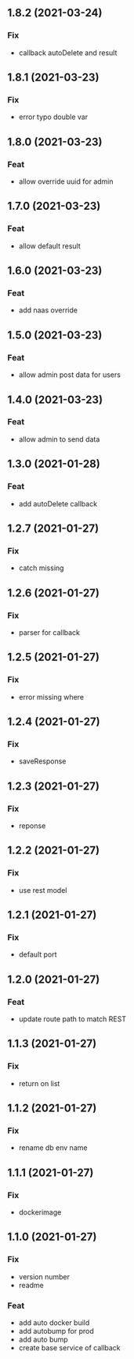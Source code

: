 ## 1.8.2 (2021-03-24)

### Fix

- callback autoDelete and result

## 1.8.1 (2021-03-23)

### Fix

- error typo double var

## 1.8.0 (2021-03-23)

### Feat

- allow override uuid for admin

## 1.7.0 (2021-03-23)

### Feat

- allow default result

## 1.6.0 (2021-03-23)

### Feat

- add naas override

## 1.5.0 (2021-03-23)

### Feat

- allow admin post data for users

## 1.4.0 (2021-03-23)

### Feat

- allow admin to send data

## 1.3.0 (2021-01-28)

### Feat

- add autoDelete callback

## 1.2.7 (2021-01-27)

### Fix

-  catch missing

## 1.2.6 (2021-01-27)

### Fix

- parser for callback

## 1.2.5 (2021-01-27)

### Fix

- error missing where

## 1.2.4 (2021-01-27)

### Fix

- saveResponse

## 1.2.3 (2021-01-27)

### Fix

- reponse

## 1.2.2 (2021-01-27)

### Fix

- use rest model

## 1.2.1 (2021-01-27)

### Fix

- default port

## 1.2.0 (2021-01-27)

### Feat

- update route path to match REST

## 1.1.3 (2021-01-27)

### Fix

- return on list

## 1.1.2 (2021-01-27)

### Fix

- rename db env name

## 1.1.1 (2021-01-27)

### Fix

- dockerimage

## 1.1.0 (2021-01-27)

### Fix

- version number
- readme

### Feat

- add auto docker build
- add autobump for prod
- add auto bump
- create base service of callback
